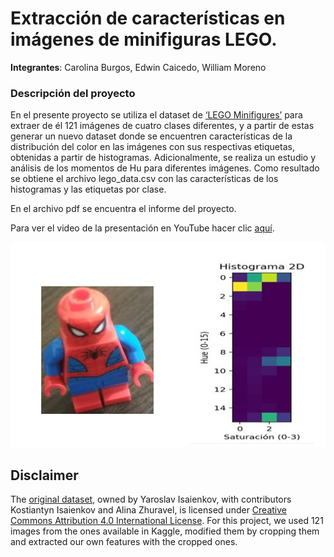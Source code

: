 # Extracción de características en imágenes de minifiguras LEGO.

**Integrantes**: Carolina Burgos, Edwin Caicedo, William Moreno

### Descripción del proyecto

En el presente proyecto se utiliza el dataset de [‘LEGO Minifigures’][kaggle] para extraer de él 121 imágenes de cuatro clases diferentes, y a partir de estas generar un nuevo dataset donde se encuentren características de la distribución del color en las imágenes con sus respectivas etiquetas, obtenidas a partir de histogramas. Adicionalmente, se realiza un estudio y análisis de los momentos de Hu para diferentes imágenes. Como resultado se obtiene el archivo lego_data.csv con las características de los histogramas y las etiquetas por clase.

En el archivo pdf se encuentra el informe del proyecto.

Para ver el video de la presentación en YouTube hacer clic [aquí][vid].

![](/readme_img/hist_sp.jpg)

## Disclaimer
The [original dataset][kaggle], owned by Yaroslav Isaienkov, with contributors Kostiantyn Isaienkov and Alina Zhuravel, is licensed under
[Creative Commons Attribution 4.0 International License][cc-by]. For this project, we used 121 images from the ones available in Kaggle, modified them by cropping them and extracted our own features with the cropped ones.

[cc-by]: http://creativecommons.org/licenses/by/4.0/
[kaggle]: https://www.kaggle.com/ihelon/lego-minifigures-classification
[vid]: https://youtu.be/385D_l8rPfs

